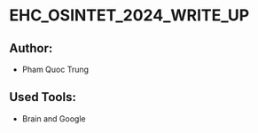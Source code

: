 # **EHC_OSINTET_2024_WRITE_UP**

## **Author:**

- Pham Quoc Trung

## **Used Tools:**

- Brain and Google
